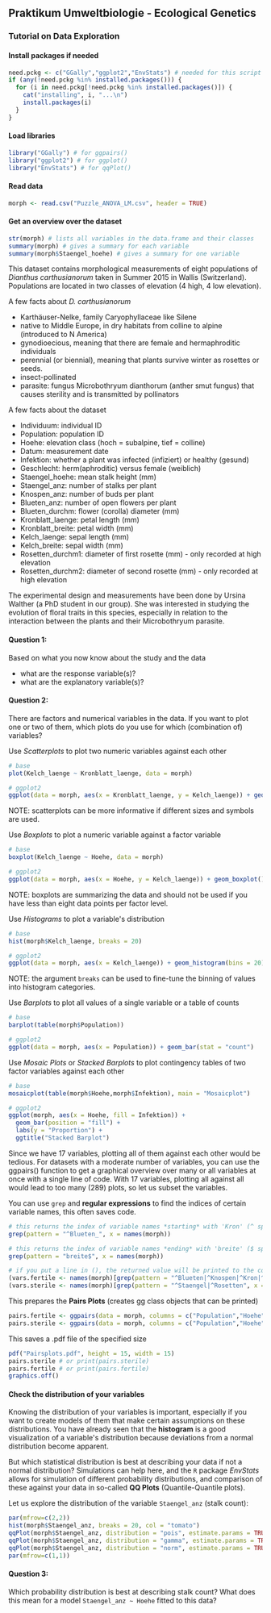 ## Praktikum Umweltbiologie - Ecological Genetics

### Tutorial on Data Exploration

#### Install packages if needed

```R
need.pckg <- c("GGally","ggplot2","EnvStats") # needed for this script
if (any(!need.pckg %in% installed.packages())) {
  for (i in need.pckg[!need.pckg %in% installed.packages()]) {
    cat("installing", i, "...\n")
    install.packages(i)
  }
}
```

#### Load libraries

```R
library("GGally") # for ggpairs()
library("ggplot2") # for ggplot()
library("EnvStats") # for qqPlot()
```

#### Read data
```R
morph <- read.csv("Puzzle_ANOVA_LM.csv", header = TRUE)
```

#### Get an overview over the dataset

```R
str(morph) # lists all variables in the data.frame and their classes
summary(morph) # gives a summary for each variable 
summary(morph$Staengel_hoehe) # gives a summary for one variable
```

This dataset contains morphological measurements of eight populations of *Dianthus carthusianorum* taken in Summer 2015 in Wallis (Switzerland). Populations are located in two classes of elevation (4 high, 4 low elevation).

A few facts about *D. carthusianorum*
- Karthäuser-Nelke, family Caryophyllaceae like Silene
- native to Middle Europe, in dry habitats from colline to alpine (introduced to N America) 
- gynodioecious, meaning that there are female and hermaphroditic individuals
- perennial (or biennial), meaning that plants survive winter as rosettes or seeds.
- insect-pollinated
- parasite: fungus Microbothryum dianthorum (anther smut fungus) that causes sterility and is transmitted by pollinators

A few facts about the dataset
- Individuum: individual ID
- Population: population ID
- Hoehe: elevation class (hoch = subalpine, tief = colline)
- Datum: measurement date
- Infektion: whether a plant was infected (infiziert) or healthy (gesund)
- Geschlecht: herm(aphroditic) versus female (weiblich)
- Staengel_hoehe: mean stalk height (mm)
- Staengel_anz: number of stalks per plant
- Knospen_anz: number of buds per plant
- Blueten_anz: number of open flowers per plant
- Blueten_durchm: flower (corolla) diameter (mm)
- Kronblatt_laenge: petal length (mm)
- Kronblatt_breite: petal width (mm)
- Kelch_laenge: sepal length (mm)
- Kelch_breite: sepal width (mm)
- Rosetten_durchm1: diameter of first rosette (mm) - only recorded at high elevation
- Rosetten_durchm2: diameter of second rosette (mm) - only recorded at high elevation

The experimental design and measurements have been done by Ursina Walther (a PhD student in our group). She was interested in studying the evolution of floral traits in this species, especially in relation to the interaction between the plants and their Microbothryum parasite.

#### Question 1: 
Based on what you now know about the study and the data
- what are the response variable(s)?
- what are the explanatory variable(s)?

#### Question 2:
There are factors and numerical variables in the data. If you want to plot one or two of them, which plots do you use for which (combination of) variables?

Use *Scatterplots* to plot two numeric variables against each other
```R
# base
plot(Kelch_laenge ~ Kronblatt_laenge, data = morph)

# ggplot2
ggplot(data = morph, aes(x = Kronblatt_laenge, y = Kelch_laenge)) + geom_point()
```
NOTE: scatterplots can be more informative if different sizes and symbols are used.

Use *Boxplots* to plot a numeric variable against a factor variable
```R
# base
boxplot(Kelch_laenge ~ Hoehe, data = morph)

# ggplot2
ggplot(data = morph, aes(x = Hoehe, y = Kelch_laenge)) + geom_boxplot()
```
NOTE: boxplots are summarizing the data and should not be used if you have less than eight data points per factor level.


Use *Histograms* to plot a variable's distribution
```R
# base
hist(morph$Kelch_laenge, breaks = 20)

# ggplot2
ggplot(data = morph, aes(x = Kelch_laenge)) + geom_histogram(bins = 20) 
```
NOTE: the argument ```breaks``` can be used to fine-tune the binning of values into histogram categories.

Use *Barplots* to plot all values of a single variable or a table of counts
```R
# base
barplot(table(morph$Population))

# ggplot2
ggplot(data = morph, aes(x = Population)) + geom_bar(stat = "count")
```

Use *Mosaic Plots* or *Stacked Barplots* to plot contingency tables of two factor variables against each other
```R
# base
mosaicplot(table(morph$Hoehe,morph$Infektion), main = "Mosaicplot")

# ggplot2
ggplot(morph, aes(x = Hoehe, fill = Infektion)) + 
  geom_bar(position = "fill") + 
  labs(y = "Proportion") +
  ggtitle("Stacked Barplot")

```

Since we have 17 variables, plotting all of them against each other would be tedious. For datasets with a moderate number of variables, you can use the ggpairs() function to get a graphical overview over many or all variables at once with a single line of code. With 17 variables, plotting all against all would lead to too many (289) plots, so let us subset the variables.

You can use ```grep``` and **regular expressions** to find the indices of certain variable names, this often saves code.

```R
# this returns the index of variable names *starting* with 'Kron' (^ specifies the *start*)
grep(pattern = "^Blueten_", x = names(morph))

# this returns the index of variable names *ending* with 'breite' ($ specifies the *end*)
grep(pattern = "breite$", x = names(morph)) 

# if you put a line in (), the returned value will be printed to the console (saves a print() call)
(vars.fertile <- names(morph)[grep(pattern = "^Blueten|^Knospen|^Kron|^Kelch", x = names(morph))])
(vars.sterile <- names(morph)[grep(pattern = "^Staengel|^Rosetten", x = names(morph))])
```

This prepares the **Pairs Plots** (creates gg class objects that can be printed)
```R
pairs.fertile <- ggpairs(data = morph, columns = c("Population","Hoehe","Infektion","Geschlecht", vars.fertile))
pairs.sterile <- ggpairs(data = morph, columns = c("Population","Hoehe","Infektion","Geschlecht", vars.sterile))
```

This saves a .pdf file of the specified size
```R
pdf("Pairsplots.pdf", height = 15, width = 15)
pairs.sterile # or print(pairs.sterile)
pairs.fertile # or print(pairs.fertile)
graphics.off()
```

#### Check the distribution of your variables
Knowing the distribution of your variables is important, especially if you want to create models of them that make certain assumptions on these distributions. You have already seen that the **histogram** is a good visualization of a variable's distribution because deviations from a normal distribution become apparent.

But which statistical distribution is best at describing your data if not a normal distribution? Simulations can help here, and the ```R``` package *EnvStats* allows for simulation of different probability distributions, and comparison of these against your data in so-called **QQ Plots** (Quantile-Quantile plots).

Let us explore the distribution of the variable ```Staengel_anz``` (stalk count):
```R
par(mfrow=c(2,2))
hist(morph$Staengel_anz, breaks = 20, col = "tomato")
qqPlot(morph$Staengel_anz, distribution = "pois", estimate.params = TRUE, add.line = TRUE, points.col = "chocolate")
qqPlot(morph$Staengel_anz, distribution = "gamma", estimate.params = TRUE, add.line = TRUE, points.col = "cadetblue")
qqPlot(morph$Staengel_anz, distribution = "norm", estimate.params = TRUE, add.line = TRUE, points.col = "purple")
par(mfrow=c(1,1))
```

#### Question 3:
Which probability distribution is best at describing stalk count? What does this mean for a model ```Staengel_anz ~ Hoehe``` fitted to this data?
